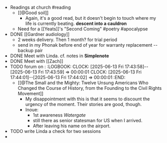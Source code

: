 - Readings at church #reading
	- [[@Good soil]]
		- Again, it's a good read, but it doesn't begin to touch where my life is currently beating. **descent into a cauldron**
	- Need for a [[Yeats]]'s "Second Coming" #poetry #apocalypse
- DONE  [[Gardner audiology]]
	- 2 weeks delivery. Then 1 month? for trial period
	- send in my Phonak before end of year for warranty replacement -- backup pair
- DONE  Meet with Linda. cf. notes in **Simplenote**
- DONE Meet with [[Zach]]
- TODO forum on :
  :LOGBOOK:
  CLOCK: [2025-06-13 Fri 17:43:58]--[2025-06-13 Fri 17:43:59] =>  00:00:01
  CLOCK: [2025-06-13 Fri 17:44:01]--[2025-06-13 Fri 17:44:02] =>  00:00:01
  :END:
	- [[@The Small and the Mighty: Twelve Unsung Americans Who Changed the Course of History, from the Founding to the Civil Rights Movement]]
		- My disappointment with this is that it seems to discount the urgency of the moment. Their stories are good, though.
		- Inoue:
			- 1st awareness *Watergate*
			- still there as senior statesman for US when I arrived.
			- After leaving his name on the airport.
- TODO write Linda a check for two sessions
-
